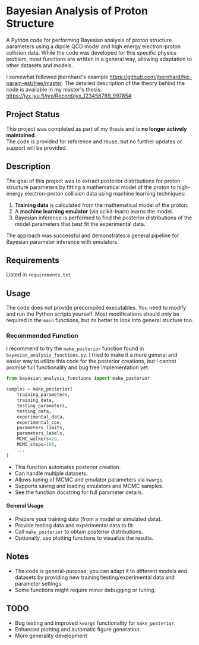 # Bayesian Analysis of Proton Structure

A Python code for performing Bayesian analysis of proton structure parameters using a dipole QCD model and high energy electron-proton collision data. While the code was developed for this specific physics problem, most functions are written in a general way, allowing adaptation to other datasets and models.

I somewhat followed jbernhard's example https://github.com/jbernhard/hic-param-est/tree/master. The detailed description of the theory behind the code is available in my master's thesis: https://jyx.jyu.fi/jyx/Record/jyx_123456789_99785#

## Project Status
This project was completed as part of my thesis and is **no longer actively maintained**.  
The code is provided for reference and reuse, but no further updates or support will be provided.

## Description
The goal of this project was to extract posterior distributions for proton structure parameters by fitting a mathematical model of the proton to high-energy electron-proton collision data using machine learning techniques:

1. **Training data** is calculated from the mathematical model of the proton.  
2. A **machine learning emulator** (via scikit-learn) learns the model.  
3. Bayesian inference is performed to find the posterior distributions of the model parameters that best fit the experimental data.  

The approach was successful and demonstrates a general pipeline for Bayesian parameter inference with emulators.

## Requirements
Listed in `requirements.txt`

## Usage
The code does not provide precompiled executables. You need to modify and run the Python scripts yourself. Most modifications should only be required in the `main` functions,
but its better to look into general stucture too.

### Recommended Function
I recommend to try the `make_posterior` function found in `bayesian_analysis_functions.py`. I tried to make it a more general and easier way to utilize this code for 
the posterior creations, but I cannot promise full functionality and bug free implementation yet.

```python
from bayesian_analysis_functions import make_posterior

samples = make_posterior(
    training_parameters,
    training_data,
    testing_parameters,
    testing_data,
    experimental_data,
    experimental_cov,
    parameters_limits,
    parameters_labels,
    MCMC_walkers=20,
    MCMC_steps=100,
    ...
)
```
- This function automates posterior creation.
- Can handle multiple datasets.
- Allows tuning of MCMC and emulator parameters via `kwargs`.
- Supports saving and loading emulators and MCMC samples.
- See the function docstring for full parameter details.
 
#### General Usage
- Prepare your training data (from a model or simulated data).
- Provide testing data and experimental data to fit.
- Call `make_posterior` to obtain posterior distributions.
- Optionally, use plotting functions to visualize the results.

## Notes
- The code is general-purpose; you can adapt it to different models and datasets by providing new training/testing/experimental data and parameter settings.
- Some functions might require minor debugging or tuning.

## TODO
- Bug testing and improved `kwargs` functionality for `make_posterior`.
- Enhanced plotting and automatic figure generation.
- More generality development
